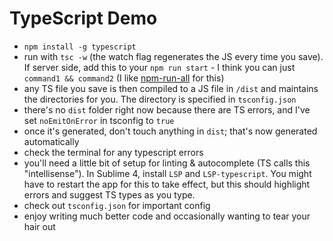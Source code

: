 # TypeScript Demo

- `npm install -g typescript`
- run with `tsc -w` (the watch flag regenerates the JS every time you save). If server side, add this to your `npm run start` - I think you can just `command1 && command2` (I like [npm-run-all](https://www.npmjs.com/package/npm-run-all) for this)
-  any TS file you save is then compiled to a JS file in `/dist` and maintains the directories for you. The directory is specified in `tsconfig.json`
-  there's no `dist` folder right now because there are TS errors, and I've set `noEmitOnError` in tsconfig to `true`
- once it's generated, don't touch anything in `dist`; that's now generated automatically
- check the terminal for any typescript errors
- you'll need a little bit of setup for linting & autocomplete (TS calls this "intellisense"). In Sublime 4, install `LSP` and `LSP-typescript`. You might have to restart the app for this to take effect, but this should highlight errors and suggest TS types as you type.
- check out `tsconfig.json` for important config
- enjoy writing much better code and occasionally wanting to tear your hair out